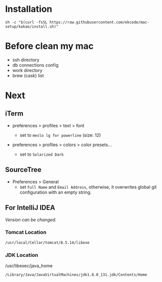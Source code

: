 # Installation
```
sh -c "$(curl -fsSL https://raw.githubusercontent.com/ekcode/mac-setup/kakao/install.sh)"
```

# Before clean my mac
* ssh directory
* db connections config
* work directory
* brew (cask) list


# Next
## iTerm
* preferences > profiles > text > font
  * set to `meslo lg for powerline` (size: 12)

* preferences > profiles > colors > color presets...
  * set to `Solarized Dark`

## SourceTree
* Preferences > General
  * set `Full Name` and `Email Address`, otherwise, it overwrites global git configuration with an empty string.

## For IntelliJ IDEA
_Version can be changed._

### Tomcat Location
```
/usr/local/Cellar/tomcat/8.5.14/libexe
```

### JDK Location
/usr/libexec/java_home
```
/Library/Java/JavaVirtualMachines/jdk1.8.0_131.jdk/Contents/Home
```
